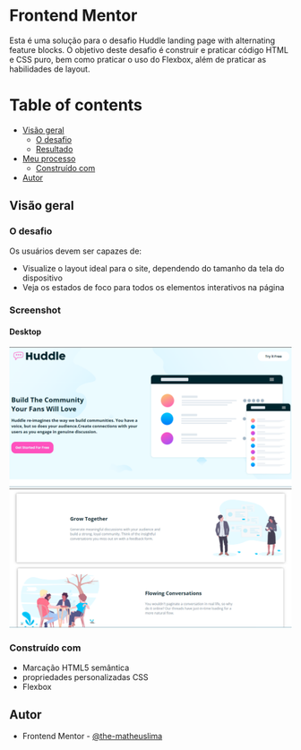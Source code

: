 # Frontend Mentor

<p>Esta é uma solução para o desafio Huddle landing page with alternating feature blocks. O objetivo deste desafio é construir e praticar código HTML e CSS puro, bem como praticar o uso do Flexbox, além de praticar as habilidades de layout.</p>

Table of contents
=================

   - [Visão geral](#visao-geral)
      - [O desafio](#o-desafio)
      - [Resultado](#resultado)
   - [Meu processo](#meu-processo)
      - [Construído com](#construido-com)
   - [Autor](#autor)

## Visão geral

### O desafio

Os usuários devem ser capazes de:

- Visualize o layout ideal para o site, dependendo do tamanho da tela do dispositivo
- Veja os estados de foco para todos os elementos interativos na página
 
 ### Screenshot
 
#### Desktop
<img src="screenshot/screenshot-desktop.png">
<img src="screenshot/screenshot-desktop-2.png">

### Construído com

- Marcação HTML5 semântica
- propriedades personalizadas CSS
- Flexbox

## Autor

- Frontend Mentor - [@the-matheuslima](https://www.frontendmentor.io/profile/the-matheuslima)

